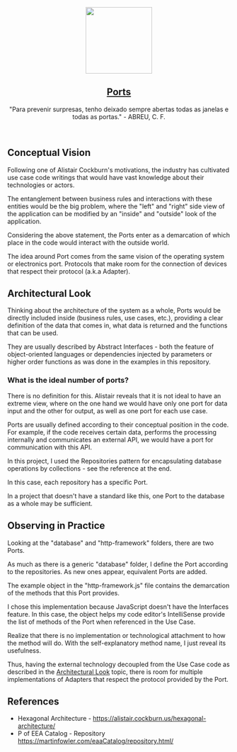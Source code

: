 <p align="center">
  <a href="https://pedromoraisf.medium.com">
    <img src="https://ouch-cdn2.icons8.com/EtmzwEQAbSvqS2ev3sgvpxDd2u6y9fFDTUZoOkEaTzY/rs:fit:1063:912/czM6Ly9pY29uczgu/b3VjaC1wcm9kLmFz/c2V0cy9wbmcvNDA0/LzIyNzQyNDQ5LWRi/ZmEtNGZkMi04ZWYw/LWIwZWExMDNlYTAz/Ny5wbmc.png" height="150">
    <h2 align="center">Ports</h2>
  </a>
</p>

<p align="center">
  "Para prevenir surpresas, tenho deixado sempre abertas todas as janelas e todas as portas." - ABREU, C. F.
</p>
<br />

## Conceptual Vision

Following one of Alistair Cockburn's motivations, the industry has cultivated use case code writings that would have vast knowledge about their technologies or actors.

The entanglement between business rules and interactions with these entities would be the big problem, where the "left" and "right" side view of the application can be modified by an "inside" and "outside" look of the application.

Considering the above statement, the Ports enter as a demarcation of which place in the code would interact with the outside world.

The idea around Port comes from the same vision of the operating system or electronics port. Protocols that make room for the connection of devices that respect their protocol (a.k.a Adapter).

## Architectural Look

Thinking about the architecture of the system as a whole, Ports would be directly included inside (business rules, use cases, etc.), providing a clear definition of the data that comes in, what data is returned and the functions that can be used.

They are usually described by Abstract Interfaces - both the feature of object-oriented languages or dependencies injected by parameters or higher order functions as was done in the examples in this repository.

### What is the ideal number of ports?

There is no definition for this. Alistair reveals that it is not ideal to have an extreme view, where on the one hand we would have only one port for data input and the other for output, as well as one port for each use case.

Ports are usually defined according to their conceptual position in the code. For example, if the code receives certain data, performs the processing internally and communicates an external API, we would have a port for communication with this API.

In this project, I used the Repositories pattern for encapsulating database operations by collections - see the reference at the end.

In this case, each repository has a specific Port.

In a project that doesn't have a standard like this, one Port to the database as a whole may be sufficient.

## Observing in Practice 

Looking at the "database" and "http-framework" folders, there are two Ports.

As much as there is a generic "database" folder, I define the Port according to the repositories. As new ones appear, equivalent Ports are added.

The example object in the "http-framework.js" file contains the demarcation of the methods that this Port provides.

I chose this implementation because JavaScript doesn't have the Interfaces feature. In this case, the object helps my code editor's IntelliSense provide the list of methods of the Port when referenced in the Use Case.

Realize that there is no implementation or technological attachment to how the method will do. With the self-explanatory method name, I just reveal its usefulness.

Thus, having the external technology decoupled from the Use Case code as described in the <a href="#architectural-look">Architectural Look</a> topic, there is room for multiple implementations of Adapters that respect the protocol provided by the Port.

## References

- Hexagonal Architecture - <a href="https://alistair.cockburn.us/hexagonal-architecture/">https://alistair.cockburn.us/hexagonal-architecture/</a>
- P of EEA Catalog - Repository <a href="https://martinfowler.com/eaaCatalog/repository.html">https://martinfowler.com/eaaCatalog/repository.html/</a>